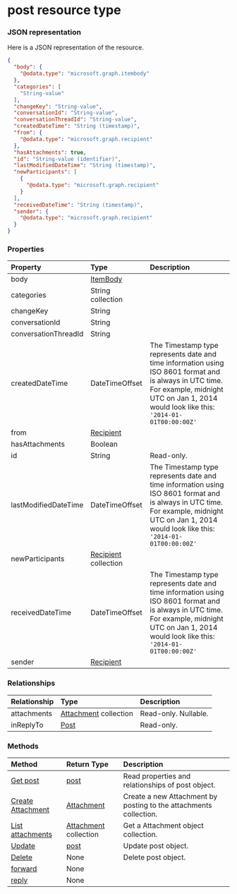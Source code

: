 # post resource type



### JSON representation

Here is a JSON representation of the resource.

<!-- {
  "blockType": "resource",
  "optionalProperties": [

  ],
  "@odata.type": "microsoft.graph.post"
}-->

```json
{
  "body": {
    "@odata.type": "microsoft.graph.itembody"
  },
  "categories": [
    "String-value"
  ],
  "changeKey": "String-value",
  "conversationId": "String-value",
  "conversationThreadId": "String-value",
  "createdDateTime": "String (timestamp)",
  "from": {
    "@odata.type": "microsoft.graph.recipient"
  },
  "hasAttachments": true,
  "id": "String-value (identifier)",
  "lastModifiedDateTime": "String (timestamp)",
  "newParticipants": [
    {
      "@odata.type": "microsoft.graph.recipient"
    }
  ],
  "receivedDateTime": "String (timestamp)",
  "sender": {
    "@odata.type": "microsoft.graph.recipient"
  }
}

```
### Properties
| Property	   | Type	|Description|
|:---------------|:--------|:----------|
|body|[ItemBody](itembody.md)||
|categories|String collection||
|changeKey|String||
|conversationId|String||
|conversationThreadId|String||
|createdDateTime|DateTimeOffset|The Timestamp type represents date and time information using ISO 8601 format and is always in UTC time. For example, midnight UTC on Jan 1, 2014 would look like this: `'2014-01-01T00:00:00Z'`|
|from|[Recipient](recipient.md)||
|hasAttachments|Boolean||
|id|String| Read-only.|
|lastModifiedDateTime|DateTimeOffset|The Timestamp type represents date and time information using ISO 8601 format and is always in UTC time. For example, midnight UTC on Jan 1, 2014 would look like this: `'2014-01-01T00:00:00Z'`|
|newParticipants|[Recipient](recipient.md) collection||
|receivedDateTime|DateTimeOffset|The Timestamp type represents date and time information using ISO 8601 format and is always in UTC time. For example, midnight UTC on Jan 1, 2014 would look like this: `'2014-01-01T00:00:00Z'`|
|sender|[Recipient](recipient.md)||

### Relationships
| Relationship | Type	|Description|
|:---------------|:--------|:----------|
|attachments|[Attachment](attachment.md) collection| Read-only. Nullable.|
|inReplyTo|[Post](post.md)| Read-only.|

### Methods

| Method		   | Return Type	|Description|
|:---------------|:--------|:----------|
|[Get post](../api/post_get.md) | [post](post.md) |Read properties and relationships of post object.|
|[Create Attachment](../api/post_post_attachments.md) |[Attachment](attachment.md)| Create a new Attachment by posting to the attachments collection.|
|[List attachments](../api/post_list_attachments.md) |[Attachment](attachment.md) collection| Get a Attachment object collection.|
|[Update](../api/post_update.md) | [post](post.md)	|Update post object. |
|[Delete](../api/post_delete.md) | None |Delete post object. |
|[forward](../api/post_forward.md)|None||
|[reply](../api/post_reply.md)|None||

<!-- uuid: 8fcb5dbc-d5aa-4681-8e31-b001d5168d79
2015-10-25 14:57:30 UTC -->
<!-- {
  "type": "#page.annotation",
  "description": "post resource",
  "keywords": "",
  "section": "documentation",
  "tocPath": ""
}-->